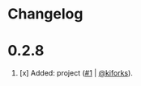 # Changelog

<a name="0.2.8"></a>

# 0.2.8

1. [x] Added: project ([#1](https://github.com/kiforks/toolkit/pull/1) | [@kiforks](https://github.com/kiforks)).
